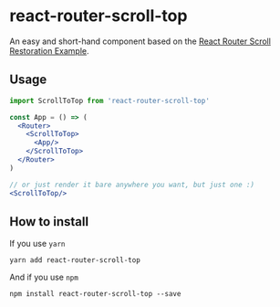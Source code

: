# react-router-scroll-top

An easy and short-hand component based on the [React Router Scroll Restoration Example](https://github.com/ReactTraining/react-router/blob/master/packages/react-router-dom/docs/guides/scroll-restoration.md).

## Usage

```jsx
import ScrollToTop from 'react-router-scroll-top'

const App = () => (
  <Router>
    <ScrollToTop>
      <App/>
    </ScrollToTop>
  </Router>
)

// or just render it bare anywhere you want, but just one :)
<ScrollToTop/>
```

## How to install

If you use `yarn`

```shell
yarn add react-router-scroll-top
```

And if you use `npm`

```shell
npm install react-router-scroll-top --save
```
